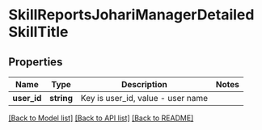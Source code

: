# SkillReportsJohariManagerDetailedSkillTitle

## Properties
Name | Type | Description | Notes
------------ | ------------- | ------------- | -------------
**user_id** | **string** | Key is user_id, value - user name | 

[[Back to Model list]](../README.md#documentation-for-models) [[Back to API list]](../README.md#documentation-for-api-endpoints) [[Back to README]](../README.md)


